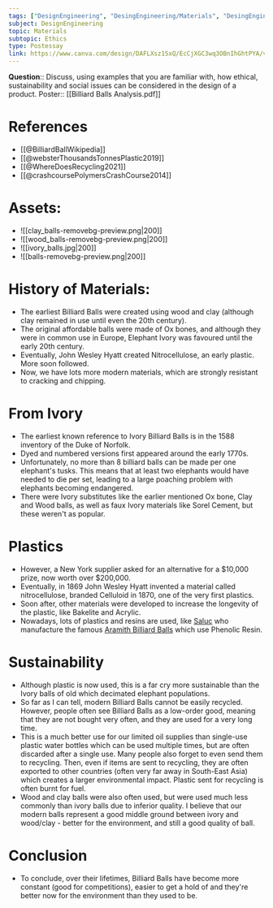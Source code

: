 ```yaml
---
tags: ["DesignEngineering", "DesingEngineering/Materials", "DesingEngineering/Materials/Ethics"]
subject: DesignEngineering
topic: Materials
subtopic: Ethics
type: Postessay
link: https://www.canva.com/design/DAFLXsz1SxQ/EcCjXGC3wq3OBnIhGhtPYA/view
---
```

**Question**:: Discuss, using examples that you are familiar with, how ethical, sustainability and social issues can be considered in the design of a product.
Poster:: [[Billiard Balls Analysis.pdf]]

# References
 - [[@BilliardBallWikipedia]]
 - [[@websterThousandsTonnesPlastic2019]]
 - [[@WhereDoesRecycling2021]]
 - [[@crashcoursePolymersCrashCourse2014]]


# Assets:
 - ![[clay_balls-removebg-preview.png|200]]
 - ![[wood_balls-removebg-preview.png|200]]
 - ![[ivory_balls.jpg|200]]
 - ![[balls-removebg-preview.png|200]]

# History of Materials:
 - The earliest Billiard Balls were created using wood and clay (although clay remained in use until even the 20th century).
 - The original affordable balls were made of Ox bones, and although they were in common use in Europe, Elephant Ivory was favoured until the early 20th century.
 - Eventually, John Wesley Hyatt created Nitrocellulose, an early plastic. More soon followed.
 - Now, we have lots more modern materials, which are strongly resistant to cracking and chipping.

# From Ivory
 - The earliest known reference to Ivory Billiard Balls is in the 1588 inventory of the Duke of Norfolk.
  - Dyed and numbered versions first appeared around the early 1770s.
 - Unfortunately, no more than 8 billiard balls can be made per one elephant's tusks. This means that at least two elephants would have needed to die per set, leading to a large poaching problem with elephants becoming endangered.
 - There were Ivory substitutes like the earlier mentioned Ox bone, Clay and Wood balls, as well as faux Ivory materials like Sorel Cement, but these weren't as popular.

# Plastics
 - However, a New York supplier asked for an alternative for a $10,000 prize, now worth over $200,000.
 - Eventually, in 1869 John Wesley Hyatt invented a material called nitrocellulose, branded Celluloid in 1870, one of the very first plastics.
 - Soon after, other materials were developed to increase the longevity of the plastic, like Bakelite and Acrylic.
 - Nowadays, lots of plastics and resins are used, like [Saluc](https://www.saluc.com/index.html) who manufacture the famous [Aramith Billiard Balls](https://www.aramith.com/) which use Phenolic Resin.

# Sustainability
 - Although plastic is now used, this is a far cry more sustainable than the Ivory balls of old which decimated elephant populations.
 - So far as I can tell, modern Billiard Balls cannot be easily recycled. However, people often see Billiard Balls as a low-order good, meaning that they are not bought very often, and they are used for a very long time.
 - This is a much better use for our limited oil supplies than single-use plastic water bottles which can be used multiple times, but are often discarded after a single use. Many people also forget to even send them to recycling. Then, even if items are sent to recycling, they are often exported to other countries (often very far away in South-East Asia) which creates a larger environmental impact. Plastic sent for recycling is often burnt for fuel.
 - Wood and clay balls were also often used, but were used much less commonly than ivory balls due to inferior quality. I believe that our modern balls represent a good middle ground between ivory and wood/clay - better for the environment, and still a good quality of ball.

# Conclusion
- To conclude, over their lifetimes, Billiard Balls have become more constant (good for competitions), easier to get a hold of and they're better now for the environment than they used to be.